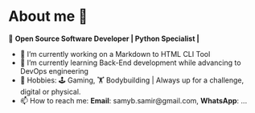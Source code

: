 # About me 👋
🐍 **Open Source Software Developer | Python Specialist |**

- 🔭 I’m currently working on a Markdown to HTML CLI Tool
- 🌱 I’m currently learning Back-End development while advancing to DevOps engineering
- 🎨 Hobbies: 🕹️ Gaming, 🏋 Bodybuilding | Always up for a challenge, digital or physical.
- 📫 How to reach me: __Email__: samyb.samir&#8203;@gmail.com, __WhatsApp__: ...  
